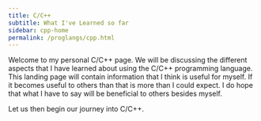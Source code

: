```yaml
---
title: C/C++
subtitle: What I've Learned so far
sidebar: cpp-home
permalink: /proglangs/cpp.html
---
```


Welcome to my personal C/C++ page.  We will be discussing the different aspects that I have learned about using the 
C/C++ programming language.  This landing page will contain information that I think is useful for myself.  If it 
becomes useful to others than that is more than I could expect.  I do hope that what I have to say will be beneficial
to others besides myself.

Let us then begin our journey into C/C++.
